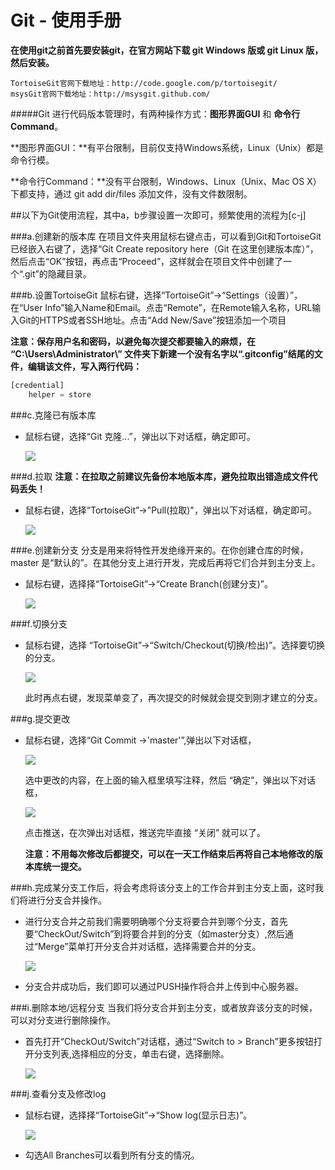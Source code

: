 Git - 使用手册
=============

**在使用git之前首先要安装git，在官方网站下载 git Windows 版或 git Linux 版，然后安装。**

	TortoiseGit官网下载地址：http://code.google.com/p/tortoisegit/
	msysGit官网下载地址：http://msysgit.github.com/ 

#####Git 进行代码版本管理时，有两种操作方式：**图形界面GUI** 和 **命令行Command**。

**图形界面GUI：**有平台限制，目前仅支持Windows系统，Linux（Unix）都是命令行模。

**命令行Command：**没有平台限制，Windows、Linux（Unix、Mac OS X）下都支持，通过 git add dir/files 添加文件，没有文件数限制。

##以下为Git使用流程，其中a，b步骤设置一次即可，频繁使用的流程为[c-j]

###a.创建新的版本库
在项目文件夹用鼠标右键点击，可以看到Git和TortoiseGit已经嵌入右键了，选择“Git Create repository here（Git 在这里创建版本库）”，然后点击“OK”按钮，再点击“Proceed”，这样就会在项目文件中创建了一个“.git”的隐藏目录。

###b.设置TortoiseGit
 鼠标右键，选择“TortoiseGit”->“Settings（设置）”，在“User Info”输入Name和Email。点击“Remote”，在Remote输入名称，URL输入Git的HTTPS或者SSH地址。点击“Add New/Save”按钮添加一个项目

**注意：保存用户名和密码，以避免每次提交都要输入的麻烦，在 “C:\Users\Administrator\” 文件夹下新建一个没有名字以“.gitconfig”结尾的文件，编辑该文件，写入两行代码：**

````js
[credential] 
	helper = store
````  

###c.克隆已有版本库
* 鼠标右键，选择“Git 克隆...”，弹出以下对话框，确定即可。

	![](http://i.imgur.com/9SGV3jj.png)

###d.拉取
**注意：在拉取之前建议先备份本地版本库，避免拉取出错造成文件代码丢失！**
* 鼠标右键，选择“TortoiseGit”->"Pull(拉取)"，弹出以下对话框，确定即可。

	![](http://i.imgur.com/QNehs4B.png)

###e.创建新分支
分支是用来将特性开发绝缘开来的。在你创建仓库的时候，master 是“默认的”。在其他分支上进行开发，完成后再将它们合并到主分支上。

* 鼠标右键，选择择“TortoiseGit”->“Create Branch(创建分支)”。

	![](http://i.imgur.com/eVAHdVM.png)

###f.切换分支
	
* 鼠标右键，选择 “TortoiseGit”->“Switch/Checkout(切换/检出)”。选择要切换的分支。

	![](http://i.imgur.com/hWPR3tT.png)

	此时再点右键，发现菜单变了，再次提交的时候就会提交到刚才建立的分支。

###g.提交更改

* 鼠标右键，选择“Git Commit ->'master'”,弹出以下对话框，

	![](http://i.imgur.com/BB1p9s2.png)

	选中更改的内容，在上面的输入框里填写注释，然后 “确定”，弹出以下对话框，

	![](http://i.imgur.com/tiMoBzz.png)

	点击推送，在次弹出对话框，推送完毕直接 “关闭” 就可以了。

	**注意：不用每次修改后都提交，可以在一天工作结束后再将自己本地修改的版本库统一提交。**

###h.完成某分支工作后，将会考虑将该分支上的工作合并到主分支上面，这时我们将进行分支合并操作。
* 进行分支合并之前我们需要明确哪个分支将要合并到哪个分支，首先要“CheckOut/Switch”到将要合并到的分支（如master分支）,然后通过“Merge”菜单打开分支合并对话框，选择需要合并的分支。

	![](http://i.imgur.com/nQvqmFN.png)
	
* 分支合并成功后，我们即可以通过PUSH操作将合并上传到中心服务器。

###i.删除本地/远程分支
当我们将分支合并到主分支，或者放弃该分支的时候，可以对分支进行删除操作。
* 首先打开“CheckOut/Switch”对话框，通过“Switch to > Branch”更多按钮打开分支列表,选择相应的分支，单击右键，选择删除。

	![](http://i.imgur.com/ZU2aW82.png)

###j.查看分支及修改log

* 鼠标右键，选择择“TortoiseGit”->“Show log(显示日志)”。

	![](http://i.imgur.com/G0G6iJ7.png)
* 勾选All Branches可以看到所有分支的情况。